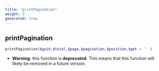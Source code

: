 ```yaml
---
title: "printPagination"
weight: 0
generated: true
---
```


## printPagination



```php
printPagination($guid,$total,$page,$pagination,$position,$get = '' )
```



* **Warning:** this function is **deprecated**. This means that this function will likely be removed in a future version.


